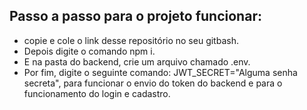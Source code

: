 ## Passo a passo para o projeto funcionar:
- copie e cole o link desse repositório no seu gitbash.
- Depois digite o comando npm i.
- E na pasta do backend, crie um arquivo chamado .env.
- Por fim, digite o seguinte comando: JWT_SECRET="Alguma senha secreta", para funcionar o envio do token do backend e para o funcionamento do login e cadastro.
